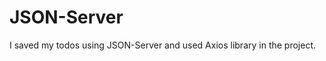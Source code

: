 <h1>JSON-Server</h1>
<p>
  I saved my todos using JSON-Server and used Axios library in the project.
</p>
